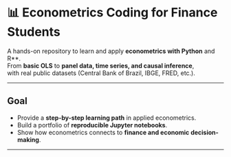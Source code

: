 # 📊 Econometrics Coding for Finance Students

A hands-on repository to learn and apply **econometrics with Python** and R**.  
From **basic OLS** to **panel data, time series, and causal inference**,  
with real public datasets (Central Bank of Brazil, IBGE, FRED, etc.).

---

## Goal
- Provide a **step-by-step learning path** in applied econometrics.  
- Build a portfolio of **reproducible Jupyter notebooks**.  
- Show how econometrics connects to **finance and economic decision-making**.  

---

